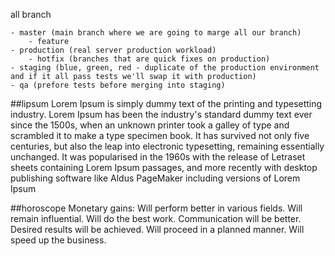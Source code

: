 all branch

    - master (main branch where we are going to marge all our branch)
        - feature
    - production (real server production workload)
        - hotfix (branches that are quick fixes on production)
    - staging (blue, green, red - duplicate of the production environment and if it all pass tests we'll swap it with production)
    - qa (prefore tests before merging into staging)

##lipsum
    Lorem Ipsum is simply dummy text of the printing and typesetting industry. Lorem Ipsum has been the industry's standard dummy text ever since the 1500s, when an unknown printer took a galley of type and scrambled it to make a type specimen book. It has survived not only five centuries, but also the leap into electronic typesetting, remaining essentially unchanged. It was popularised in the 1960s with the release of Letraset sheets containing Lorem Ipsum passages, and more recently with desktop publishing software like Aldus PageMaker including versions of Lorem Ipsum

##horoscope
    Monetary gains: Will perform better in various fields. Will remain influential. Will do the best work. Communication will be better. Desired results will be achieved. Will proceed in a planned manner. Will speed up the business.

